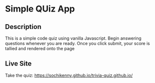 # Simple QUiz App

## Description

This is a simple code quiz using vanilla Javascript.
Begin answering questions whenever you are ready. 
Once you click submit, your score is tallied and rendered onto the page

## Live Site

Take the quiz: https://sochikenny.github.io/trivia-quiz.github.io/


